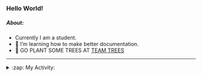 ### Hello World!

##### About:
- Currently I am a student.
- 🌱 I’m learning how to make better documentation.
- 🌱 GO PLANT SOME TREES AT [TEAM TREES](https://teamtrees.org/)

---
<details>
  <summary>:zap: My Activity:</summary>
  
<!--START_SECTION:waka-->
![Code Time](http://img.shields.io/badge/Code%20Time-1%2C152%20hrs%205%20mins-blue)

**I'm a Night 🦉** 

```text
🌞 Morning                1437 commits        ██░░░░░░░░░░░░░░░░░░░░░░░   09.24 % 
🌆 Daytime                5488 commits        █████████░░░░░░░░░░░░░░░░   35.29 % 
🌃 Evening                4491 commits        ███████░░░░░░░░░░░░░░░░░░   28.88 % 
🌙 Night                  4137 commits        ███████░░░░░░░░░░░░░░░░░░   26.60 % 
```
📅 **I'm Most Productive on Wednesday** 

```text
Monday                   2334 commits        ████░░░░░░░░░░░░░░░░░░░░░   15.01 % 
Tuesday                  2038 commits        ███░░░░░░░░░░░░░░░░░░░░░░   13.10 % 
Wednesday                3579 commits        ██████░░░░░░░░░░░░░░░░░░░   23.01 % 
Thursday                 1945 commits        ███░░░░░░░░░░░░░░░░░░░░░░   12.51 % 
Friday                   1523 commits        ██░░░░░░░░░░░░░░░░░░░░░░░   09.79 % 
Saturday                 1386 commits        ██░░░░░░░░░░░░░░░░░░░░░░░   08.91 % 
Sunday                   2748 commits        ████░░░░░░░░░░░░░░░░░░░░░   17.67 % 
```


📊 **This Week I Spent My Time On** 

```text
🔥 Editors: 
VS Code                  5 hrs 47 mins       █████████████████████████   100.00 % 

🐱‍💻 Projects: 
giveth-dapps-v2          3 hrs 18 mins       ██████████████░░░░░░░░░░░   57.16 % 
praise                   2 hrs 28 mins       ███████████░░░░░░░░░░░░░░   42.84 % 
```


 Last Updated on 13/07/2023 15:09:41 UTC
<!--END_SECTION:waka-->
</details>
